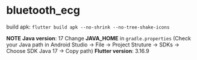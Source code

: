 # bluetooth_ecg

build apk: 
`
flutter build apk --no-shrink --no-tree-shake-icons
`

**NOTE**
**Java version**: 17
Change **JAVA_HOME** in `gradle.properties` (Check your Java path in Android Studio -> File -> Project Struture -> SDKs -> Choose SDK Java 17 -> Copy path)
**Flutter version**: 3.16.9
